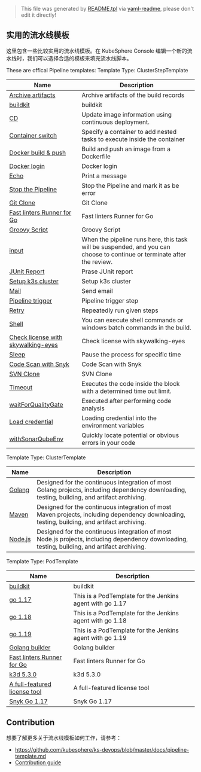 > This file was generated by [README.tpl](README.tpl) via [yaml-readme](https://github.com/LinuxSuRen/yaml-readme), please don't edit it directly!

## 实用的流水线模板

这里包含一些比较实用的流水线模板。在 KubeSphere Console 编辑一个新的流水线时，我们可以选择合适的模板来填充流水线脚本。

These are offical Pipeline templates:
Template Type: ClusterStepTemplate

| Name | Description |
|---|---|
| [Archive artifacts](featured/steps/archive-artifacts.yaml) | Archive artifacts of the build records |
| [buildkit](featured/steps/buildkit.yaml) | buildkit |
| [CD](featured/steps/cd.yaml) | Update image information using continuous deployment. |
| [Container switch](featured/steps/container-switch.yaml) | Specify a container to add nested tasks to execute inside the container |
| [Docker build &amp; push](featured/steps/docker-build-push.yaml) | Build and push an image from a Dockerfile |
| [Docker login](featured/steps/docker-login.yaml) | Docker login |
| [Echo](featured/steps/echo.yaml) | Print a message |
| [Stop the Pipeline](featured/steps/error.yaml) | Stop the Pipeline and mark it as be error |
| [Git Clone](featured/steps/git-clone.yaml) | Git Clone |
| [Fast linters Runner for Go](featured/steps/golangci.yaml) | Fast linters Runner for Go |
| [Groovy Script](featured/steps/groovy-script.yaml) | Groovy Script |
| [input](featured/steps/input.yaml) | When the pipeline runs here, this task will be suspended, and you can choose to continue or terminate after the review. |
| [JUnit Report](featured/steps/junit.yaml) | Prase JUnit report |
| [Setup k3s cluster](featured/steps/k3d.yaml) | Setup k3s cluster |
| [Mail](featured/steps/mail.yaml) | Send email |
| [Pipeline trigger](featured/steps/pipeline-trigger.yaml) | Pipeline trigger step |
| [Retry](featured/steps/retry.yaml) | Repeatedly run given steps |
| [Shell](featured/steps/shell.yaml) | You can execute shell commands or windows batch commands in the build. |
| [Check license with skywalking-eyes](featured/steps/skywalking-eyes.yaml) | Check license with skywalking-eyes |
| [Sleep](featured/steps/sleep.yaml) | Pause the process for specific time |
| [Code Scan with Snyk](featured/steps/snyk-scan.yaml) | Code Scan with Snyk |
| [SVN Clone](featured/steps/svn-clone.yaml) | SVN Clone |
| [Timeout](featured/steps/timeout.yaml) | Executes the code inside the block with a determined time out limit. |
| [waitForQualityGate](featured/steps/waitfor-qauality-gate.yaml) | Executed after performing code analysis |
| [Load credential](featured/steps/with-credential.yaml) | Loading credential into the environment variables |
| [withSonarQubeEnv](featured/steps/with-sonarQube-env.yaml) | Quickly locate potential or obvious errors in your code |

Template Type: ClusterTemplate

| Name | Description |
|---|---|
| [Golang](featured/pipelines/golang.yaml) | Designed for the continuous integration of most Golang projects, including dependency downloading, testing, building, and artifact archiving. |
| [Maven](featured/pipelines/maven.yaml) | Designed for the continuous integration of most Maven projects, including dependency downloading, testing, building, and artifact archiving. |
| [Node.js](featured/pipelines/nodejs.yaml) | Designed for the continuous integration of most Node.js projects, including dependency downloading, testing, building, and artifact archiving. |

Template Type: PodTemplate

| Name | Description |
|---|---|
| [buildkit](featured/jenkins-agents/buildkit.yaml) | buildkit |
| [go 1.17](featured/jenkins-agents/go-1.17.yaml) | This is a PodTemplate for the Jenkins agent with go 1.17 |
| [go 1.18](featured/jenkins-agents/go-1.18.yaml) | This is a PodTemplate for the Jenkins agent with go 1.18 |
| [go 1.19](featured/jenkins-agents/go-1.19.yaml) | This is a PodTemplate for the Jenkins agent with go 1.19 |
| [Golang builder](featured/jenkins-agents/go-builder.yaml) | Golang builder |
| [Fast linters Runner for Go](featured/jenkins-agents/golangci-lint.yaml) | Fast linters Runner for Go |
| [k3d 5.3.0](featured/jenkins-agents/k3d-5.3.yaml) | k3d 5.3.0 |
| [A full-featured license tool](featured/jenkins-agents/skywalking-eyes.yaml) | A full-featured license tool |
| [Snyk Go 1.17](featured/jenkins-agents/snyk-go-1.17.yaml) | Snyk Go 1.17 |


## Contribution

想要了解更多关于流水线模板如何工作，请参考：

- https://github.com/kubesphere/ks-devops/blob/master/docs/pipeline-template.md
- [Contribution guide](CONTRIBUTION.md)
